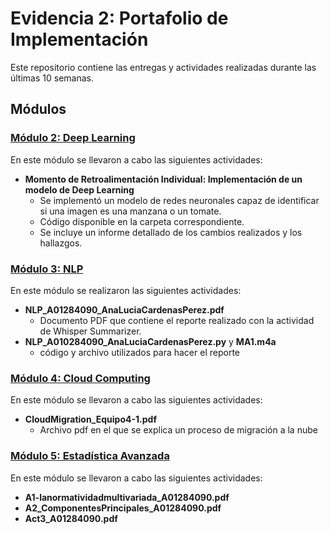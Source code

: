 # Evidencia 2: Portafolio de Implementación

Este repositorio contiene las entregas y actividades realizadas durante las últimas 10 semanas.

## Módulos

### [Módulo 2: Deep Learning](https://github.com/analucia2107/Evidencia2PortafolioImplementacion/tree/8b18584fd47665b57291f588b912b89cc7e4b3ee/Modulo%202)
En este módulo se llevaron a cabo las siguientes actividades:
- **Momento de Retroalimentación Individual: Implementación de un modelo de Deep Learning**
  - Se implementó un modelo de redes neuronales capaz de identificar si una imagen es una manzana o un tomate.
  - Código disponible en la carpeta correspondiente.
  - Se incluye un informe detallado de los cambios realizados y los hallazgos.

### [Módulo 3: NLP](https://github.com/analucia2107/Evidencia2PortafolioImplementacion/tree/8b18584fd47665b57291f588b912b89cc7e4b3ee/Modulo%203)
En este módulo se realizaron las siguientes actividades:
- **NLP_A01284090_AnaLuciaCardenasPerez.pdf**
  - Documento PDF que contiene el reporte realizado con la actividad de Whisper Summarizer.
- **NLP_A010284090_AnaLuciaCardenasPerez.py** y **MA1.m4a**
  - código y archivo utilizados para hacer el reporte

### [Módulo 4: Cloud Computing](https://github.com/analucia2107/Evidencia2PortafolioImplementacion/tree/2a89d4ee30ccadecc28e0827eece21d03c426e40/Modulo%204)
En este módulo se llevaron a cabo las siguientes actividades:
- **CloudMigration_Equipo4-1.pdf**
  - Archivo pdf en el que se explica un proceso de migración a la nube

### [Módulo 5: Estadística Avanzada](https://github.com/analucia2107/Evidencia2PortafolioImplementacion/tree/2a89d4ee30ccadecc28e0827eece21d03c426e40/Modulo%205)
En este módulo se llevaron a cabo las siguientes actividades:
- **A1-lanormatividadmultivariada_A01284090.pdf** 
- **A2_ComponentesPrincipales_A01284090.pdf**
- **Act3_A01284090.pdf**
